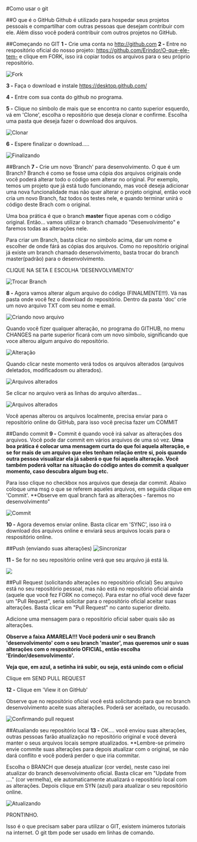 #Como usar o git

##O que é o GitHub
Github é utilizado para hospedar seus projetos pessoais e compartilhar com outras pessoas que desejam contribuir com ele. Além disso você poderá contribuir com outros projetos no GitHub.


##Começando no GIT
**1 -** Crie uma conta no http://github.com
**2 -** Entre no respositório oficial do nosso projeto: https://github.com/Erindor/O-que-ele-tem- e clique em FORK, isso irá copiar todos os arquivos para o seu próprio repositório.

![Fork](/tutorial/1.png)

**3 -** Faça o download e instale https://desktop.github.com/

**4 -** Entre com sua conta do github no programa.

**5 -** Clique no símbolo de mais que se encontra no canto superior esquerdo, vá em 'Clone', escolha o repositório que deseja clonar e confirme. Escolha uma pasta que deseja fazer o download dos arquivos.

![Clonar](/tutorial/2.png)

**6 -** Espere finalizar o download.....

![Finalizando](/tutorial/3.png)

##Branch
**7 -** Crie um novo 'Branch' para desenvolvimento. O que é um Branch? Branch é como se fosse uma cópia dos arquivos originais onde você poderá alterar todo o código sem alterar no original. Por exemplo, temos um projeto que já está tudo funcionando, mas você deseja adicionar uma nova funcionalidade mas não quer alterar o projeto original, então você cria um novo Branch, faz todos os testes nele, e quando terminar unirá o código deste Brach com o original. 

Uma boa prática é que o branch **master** fique apenas com o código original. Então... vamos utilizar o branch chamado "Desenvolvimento" e faremos todas as alterações nele.

Para criar um Branch, basta clicar no simbolo acima, dar um nome e escolher de onde fárá as cópias dos arquivos. Como no repositório original já existe um branch chamado desenvolvimento, basta trocar do branch master(padrão) para o desenvolvimento.

CLIQUE NA SETA E ESCOLHA 'DESENVOLVIMENTO'

![Trocar Branch](/tutorial/5.png)

**8 -** Agora vamos alterar algum arquivo do código (FINALMENTE!!!). Vá nas pasta onde você fez o download do repositório. Dentro da pasta 'doc' crie um novo arquivo TXT com seu nome e email.

![Criando novo arquivo](/tutorial/6.png)

Quando você fizer qualquer alteração, no programa do GITHUB, no menu CHANGES na parte superior ficará com um novo símbolo, significando que voce alterou algum arquivo do repositório.

![Alteração](/tutorial/7.png)

Quando clicar neste momento verá todos os arquivos alterados (arquivos deletados, modificadosm ou alterados).

![Arquivos alterados](/tutorial/8.png)

Se clicar no arquivo verá as linhas do arquivo alterdas...

![Arquivos alterados](/tutorial/9.png)

Você apenas alterou os arquivos localmente, precisa enviar para o repositório online do GitHub, para isso você precisa fazer um COMMIT

##Dando commit
**9 -** Commit é quando você irá salvar as alterações dos arquivos. Você pode dar commit em vários arquivos de uma só vez. **Uma boa prática é colocar uma mensagem curta do que foi aquela alteração, e se for mais de um arquivo que eles tenham relação entre si, pois quando outra pessoa visualizar ela já saberá o que foi aquela alteração. Você também poderá voltar na situação do código antes do commit a qualquer momento, caso descubra algum bug etc.**

Para isso clique no checkbox nos arquivos que deseja dar commit. Abaixo coloque uma msg o que se referem aqueles arquivos, em seguida clique em 'Commit'. **Observe em qual branch fará as alterações - faremos no desenvolvimento"

![Commit](/tutorial/10.png)

**10 -** Agora devemos enviar online. Basta clicar em 'SYNC', isso irá o download dos arquivos online e enviará seus arquivos locais para o respositório online.

##Push (enviando suas alterações)
![Sincronizar](/tutorial/11.png)

**11 -** Se for no seu repositório online verá que seu arquivo já está lá.

![](/tutorial/12.png)

##Pull Request (solicitando alterações no repositório oficial)
Seu arquivo está no seu repositório pessoal, mas não está no repositório oficial ainda (aquele que você fez FORK no começo). Para estar no ofial você deve fazer um "Pull Request", seria solicitar para o repositório oficial aceitar suas alterações. Basta clicar em "Pull Request" no canto superior direito.

Adicione uma mensagem para o repositório oficial saber quais são as alterações.

**Observe a faixa AMARELA!!! Você poderá unir o seu Branch 'desenvolvimento' com o seu branch 'master', mas queremos unir o suas alterações com o respositório OFICIAL, então escolha 'Erindor/desenvolvimento'.**

**Veja que, em azul, a setinha irá subir, ou seja, está unindo com o oficial**

Clique em SEND PULL REQUEST

**12 -** Clique em 'View it on GitHub'

Observe que no repositório oficial você está solicitando para que no branch desenvolvimento aceite suas alterações. Poderá ser aceitado, ou recusado.

![Confirmando pull request](/tutorial/13.png)

##Atualiando seu repositório local
**13 -** OK.... você enviou suas alterações, outras pessoas farão atualização no repositório original e você deverá manter o seus arquivos locais sempre atualizados. **Lembre-se primeiro envie commite suas alterações para depois atualizar com o original, se não dará conflito e você poderá perder o que iria commitar.

Escolha o BRANCH que deseja atualizar (cor verde), neste caso irei atualizar do branch desenvolvimento oficial. Basta clicar em "Update from ...." (cor vermelha), ele automaticamente atualizará o repositório local com as alterações. Depois clique em SYN (azul) para atualizar o seu repositório online.

![Atualizando](/tutorial/14.png)

PRONTINHO.

Isso é o que precisam saber para utilizar o GIT, existem inúmeros tutoriais na internet. O git tbm pode ser usado em linhas de comando.

